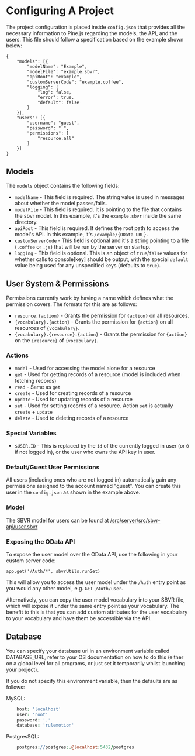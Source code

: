 # Configuring A Project

The project configuration is placed inside `config.json` that provides all the necessary information to Pine.js regarding the models, the API, and the users. This file should follow a specification based on the example shown below:

```
{
	"models": [{
		"modelName": "Example",
		"modelFile": "example.sbvr",
		"apiRoot": "example",
		"customServerCode": "example.coffee",
		"logging": {
			"log": false,
			"error": true,
			"default": false
		}
	}],
	"users": [{
		"username": "guest",
		"password": " ",
		"permissions": [
			"resource.all"
		]
	}]
}
```

## Models
The `models` object contains the following fields:

* `modelName` - This field is required. The string value is used in messages about whether the model passes/fails.
* `modelFile` - This field is required. It is pointing to the file that contains the sbvr model. In this example, it's the `example.sbvr` inside the same directory.
* `apiRoot` - This field is required. It defines the root path to access the model's API. In this example, it's `/example/{OData URL}`.
* `customServerCode` - This field is optional and it's a string pointing to a file (`.coffee` or `.js`) that will be run by the server on startup.
* `logging` - This field is optional. This is an object of `true`/`false` values for whether calls to console[key] should be output, with the special `default` value being used for any unspecified keys (defaults to `true`). 

## User System & Permissions
Permissions currently work by having a name which defines what the permission covers. The formats for this are as follows:

* `resource.{action}` - Grants the permission for `{action}` on all resources.
* `{vocabulary}.{action}` - Grants the permission for `{action}` on all resources of `{vocabulary}`.
* `{vocabulary}.{resource}.{action}` - Grants the permission for `{action}` on the `{resource}` of `{vocabulary}`.

### Actions

* `model` - Used for accessing the model alone for a resource
* `get` - Used for getting records of a resource (model is included when fetching records)
* `read` - Same as `get`
* `create` - Used for creating records of a resource
* `update` - Used for updating records of a resource
* `set` - Used for setting records of a resource. Action `set` is actually `create` + `update`
* `delete` - Used to deleting records of a resource

### Special Variables

* `$USER.ID` - This is replaced by the `id` of the currently logged in user (or `0` if not logged in), or the user who owns the API key in user.

### Default/Guest User Permissions
All users (including ones who are not logged in) automatically gain any permissions assigned to the account named "guest". You can create this user in the `config.json` as shown in the example above.

### Model
The SBVR model for users can be found at [/src/server/src/sbvr-api/user.sbvr](https://github.com/resin-io/pinejs/blob/master/src/server/src/sbvr-api/user.sbvr)

### Exposing the OData API
To expose the user model over the OData API, use the following in your custom server code:

```
app.get('/Auth/*', sbvrUtils.runGet)
```
This will allow you to access the user model under the `/Auth` entry point as you would any other model, e.g. `GET /Auth/user`.

Alternatively, you can copy the user model vocabulary into your SBVR file, which will expose it under the same entry point as your vocabulary. The benefit to this is that you can add custom attributes for the user vocabulary to your vocabulary and have them be accessible via the API.


## Database
You can specify your database url in an environment variable called DATABASE_URL, refer to your OS documentation on how to do this (either on a global level for all programs, or just set it temporarily whilst launching your project).  

If you do not specify this environment variable, then the defaults are as follows: 
 
MySQL:

```coffee
	host: 'localhost'
	user: 'root'
	password: '.'
	database: 'rulemotion'
```

PostgresSQL:

```coffee
	postgres://postgres:.@localhost:5432/postgres
```

